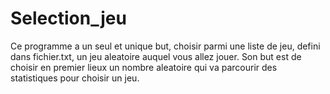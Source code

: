 # Selection_jeu

Ce programme a un seul et unique but, choisir parmi une liste de jeu, defini dans fichier.txt, un jeu aleatoire auquel vous allez jouer.
Son but est de choisir en premier lieux un nombre aleatoire qui va parcourir des statistiques pour choisir un jeu.